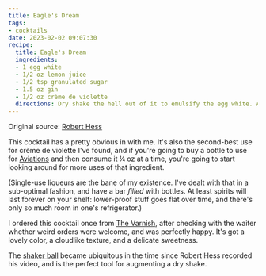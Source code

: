 ```yaml
---
title: Eagle's Dream
tags:
- cocktails
date: 2023-02-02 09:07:30
recipe:
  title: Eagle's Dream
  ingredients:
  - 1 egg white
  - 1/2 oz lemon juice
  - 1/2 tsp granulated sugar
  - 1.5 oz gin
  - 1/2 oz crème de violette
  directions: Dry shake the hell out of it to emulsify the egg white. Add ice and shake normally. Double strain into a coupe.
---
```


Original source: [Robert Hess](https://www.youtube.com/watch?v=T8GjQA2N-q8)

This cocktail has a pretty obvious in with me. It's also the second-best use for crème de violette I've found, and if you're going to buy a bottle to use for [Aviations](/posts/aviation.html) and then consume it ¼ oz at a time, you're going to start looking around for more uses of that ingredient.

(Single-use liqueurs are the bane of my existence. I've dealt with that in a sub-optimal fashion, and have a bar _filled_ with bottles. At least spirits will last forever on your shelf: lower-proof stuff goes flat over time, and there's only so much room in one's refrigerator.)

I ordered this cocktail once from [The Varnish](https://www.thevarnishbar.com/), after checking with the waiter whether weird orders were welcome, and was perfectly happy. It's got a lovely color, a cloudlike texture, and a delicate sweetness.

The [shaker ball](https://www.amazon.com/Protein-Stainless-Blender-Replacement-Drinking/dp/B08NXDBFWD) became ubiquitous in the time since Robert Hess recorded his video, and is the perfect tool for augmenting a dry shake.

